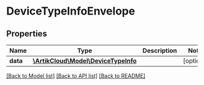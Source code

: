 # DeviceTypeInfoEnvelope

## Properties
Name | Type | Description | Notes
------------ | ------------- | ------------- | -------------
**data** | [**\ArtikCloud\Model\DeviceTypeInfo**](DeviceTypeInfo.md) |  | [optional] 

[[Back to Model list]](../README.md#documentation-for-models) [[Back to API list]](../README.md#documentation-for-api-endpoints) [[Back to README]](../README.md)


